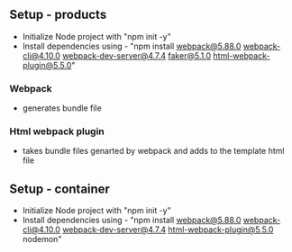 ## Setup - products

- Initialize Node project with "npm init -y"
- Install dependencies using - "npm install webpack@5.88.0 webpack-cli@4.10.0 webpack-dev-server@4.7.4 faker@5.1.0 html-webpack-plugin@5.5.0"


### Webpack
- generates bundle file

### Html webpack plugin
- takes bundle files genarted by webpack and adds to the template html file


## Setup - container

- Initialize Node project with "npm init -y"
- Install dependencies using - "npm install webpack@5.88.0 webpack-cli@4.10.0 webpack-dev-server@4.7.4 html-webpack-plugin@5.5.0 nodemon"